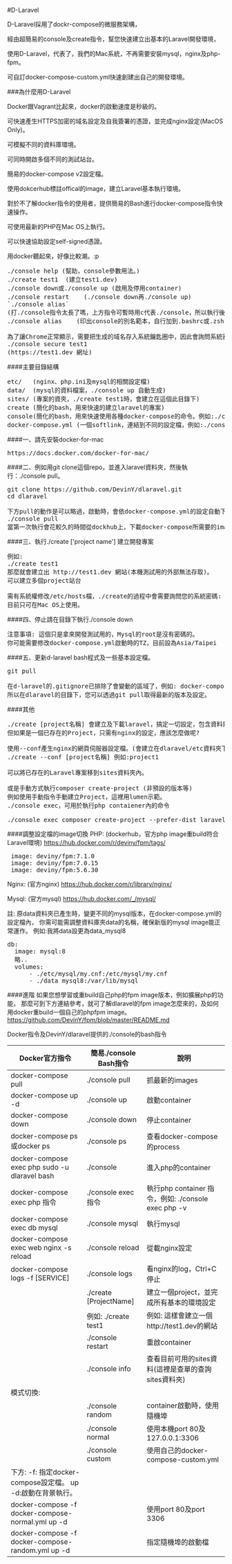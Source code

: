 #D-Laravel

D-Laravel採用了dockr-compose的微服務架構，

經由超簡易的console及create指令，幫您快速建立出基本的Laravel開發環境，

使用D-Laravel，代表了，我們的Mac系統，不再需要安裝mysql，nginx及php-fpm。

可自訂docker-compose-custom.yml快速創建出自己的開發環境。

###為什麼用D-Laravel

Docker跟Vagrant比起來，docker的啟動速度是秒級的。

可快速產生HTTPS加密的域名設定及自我簽署的憑證，並完成nginx設定(MacOS Only)。

可模擬不同的資料庫環境。

可同時開啟多個不同的測試站台。

簡易的docker-compose v2設定檔。

使用dokcerhub標註offical的image，建立Laravel基本執行環境。

對於不了解docker指令的使用者，提供簡易的Bash進行docker-compose指令快速操作。

可使用最新的PHP在Mac OS上執行。

可以快速協助設定self-signed憑證。

用docker聽起來，好像比較潮。:p
<pre>
./console help (幫助，console參數用法。)
./create test1  (建立test1.dev)
./console down或./console up (啟用及停用container)
./console restart    (./console down再./console up)
`./console alias`  
(打./console指令太長了嗎，上方指令可暫時用c代表./console，所以執行後，輸入:c info、c up或c down..即可執行。)
./console alias    (印出console的別名範本，自行加到.bashrc或.zshrc永久生效)

為了讓Chrome正常顯示，需要把生成的域名存入系統鑰匙圈中，因此會詢問系統密碼(MacOS only)。
./console secure test1 
(https://test1.dev 網址)
</pre>

####主要目錄結構
<pre>
etc/   (nginx、php.ini及mysql的相關設定檔)
data/  (mysql的資料檔案，./console up 自動生成)
sites/ (專案的資夾，./create test1時，會建立在這個此目錄下)
create (簡化的bash，用來快速的建立laravel的專案)
console(簡化的bash，用來快速使用各種docker-compose的命令。例如:./console mysql即可進入mysql)
docker-compose.yml (一個softlink，連結到不同的設定檔，例如:./console custom，即何將連結連到docker-compose-custom.yml)
</pre>

####一、請先安裝docker-for-mac
<pre>
https://docs.docker.com/docker-for-mac/
</pre>

####二、例如用git clone這個repo，並進入laravel資料夾，然後執行：./console pull。
<pre>
git clone https://github.com/DevinY/dlaravel.git
cd dlaravel

下方pull的動作是可以略過，啟動時，會依docker-compose.yml的設定自動下載所需的images。
./console pull
當第一次執行會花較久的時間從dockhub上，下載docker-compose所需要的images.
</pre>

####三、執行./create ['project name'] 建立開發專案
<pre>
例如:
./create test1
那麼就會建立出 http://test1.dev 網站(本機測試用的外部無法存取)。
可以建立多個project站台

需有系統權修改/etc/hosts檔，./create的過程中會需要詢問您的系統密碼:
目前只可在Mac OS上使用。
</pre>


####四、停止請在目錄下執行./console down
<pre>
注意事項: 這個只是拿來開發測試用的，Mysql的root是沒有密碼的。
你可能需要修改docker-compose.yml啟動時的TZ，目前設為Asia/Taipei
</pre>

####五、更新d-laravel bash程式及一些基本設定檔。
<pre>
git pull

在d-laravel的.gitignore已排除了會變動的區域了，例如: docker-compose.yml、docker-compse-custom.yml, sites專案資料夾等。
所以在dlaravel的目錄下，您可以透過git pull取得最新的版本及設定。
</pre>

####其他
<pre>
./create [project名稱] 會建立及下載laravel，搞定一切設定，包含資料庫，
但如果是一個已存在的Project，只需有nginx的設定，應該怎麼做呢?

使用--conf產生nginx的網頁伺服器設定檔。(會建立在dlaravel/etc資料夾下)
./create --conf [project名稱] 例如:project1

可以將已存在的Laravel專案移到sites資料夾內。

或是手動方式執行composer create-project (非預設的版本等)
例如使用手動指令手動建立Project，這裡用lumen示範。
./console exec，可用於執行php contaiener內的命令

./console exec composer create-project --prefer-dist laravel/lumen project1
</pre>
####調整設定檔的image切換
PHP: (dockerhub，官方php image重build符合Laravel環境)
https://hub.docker.com/r/deviny/fpm/tags/
<pre>
 image: deviny/fpm:7.1.0
 image: deviny/fpm:7.0.15
 image: deviny/fpm:5.6.30
</pre>

Nginx: (官方nginx)
https://hub.docker.com/r/library/nginx/

Mysql: (官方mysql)
https://hub.docker.com/_/mysql/

註: 原data資料夾已產生時，變更不同的mysql版本，在docker-compose.yml的設定檔內，
你需可能需調整資料庫夾data的名稱，確保新版的mysql image能正常運作。
例如:我將data設更為data_mysql8

<pre>
db:
  image: mysql:8
  略..
  volumes:
      - ./etc/mysql/my.cnf:/etc/mysql/my.cnf
      - ./data_mysql8:/var/lib/mysql
</pre>

####進階
如果您想學習或重build自己php的fpm image版本，例如擴展php的功能，
那麼可到下方連結參考，就可了解dlaravel的fpm image怎麼來的，及如何用docker重build一個自己的phpfpm image。
https://github.com/DevinY/fpm/blob/master/README.md

Docker指令及DevinY/dlaravel提供的./console的bash指令

|Docker官方指令   |簡易./console Bash指令| 說明|
|---|---|---|
| docker-compose pull  |./console pull   |抓最新的images   |
| docker-compose up -d  |./console up   |啟動container   |
| docker-compose down  |./console down  |停止container   |
| docker-compose ps或docker ps|./console ps  |查看docker-compose的process   |
| docker-compose exec php sudo -u dlaravel bash   |./console  |進入php的container   |
| docker-compose exec php 指令  |./console exec 指令 |執行php container 指令，例如: ./console exec php -v|
| docker-compose exec db mysql   |./console mysql  |執行mysql   |
| docker-compose exec web nginx -s reload   |./console reload  |從載nginx設定   |
| docker-compose logs -f [SERVICE]   |./console logs  |看nginx的log，Ctrl+C停止 |
|   |./create [ProjectName]|建立一個project，並完成所有基本的環境設定   |
|   |例如: ./create test1  |例如: 這樣會建立一個http://test1.dev的網站   |
|   |./console restart  |重啟container   |
|   |./console info  |查看目前可用的sites資料(這裡是查單的查詢sites資料夾)   |
|模式切換:|
|   |./console random  |container啟動時，使用隨機埠|
|   |./console normal  |使用本機port 80及127.0.0.1:3306|
|   |./console custom  |使用自己的docker-compose-custom.yml|
|下方: -f: 指定docker-compose設定檔。 up -d:啟動在背景執行。|
|docker-compose -f docker-compose-normal.yml up -d| |使用port 80及port 3306|
|docker-compose -f docker-compose-random.yml up -d| |指定隨機埠的啟動檔|
